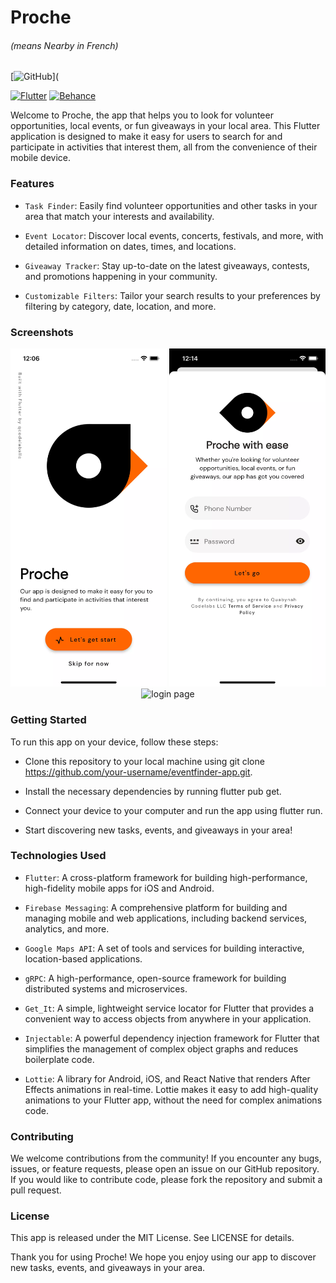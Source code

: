 # Proche

###### (means Nearby in French)

[![GitHub](https://img.shields.io/badge/GitHub-181717?style=for-the-badge&logo=github&logoColor=white)](

[![Flutter](https://img.shields.io/badge/Flutter-%2302569B.svg?style=for-the-badge&logo=Flutter&logoColor=white)](https://flutter.dev)
[![Behance](https://img.shields.io/badge/Behance-1769ff?style=for-the-badge&logo=behance&logoColor=white)](https://www.behance.net/gallery/137262233/Google-Nearme-Case-Study)

Welcome to Proche, the app that helps you to look for volunteer opportunities, local events, or fun giveaways in your
local area.
This Flutter application is designed to make it easy for users to search for and participate in activities that interest
them,
all from the convenience of their mobile device.

### Features

- `Task Finder`: Easily find volunteer opportunities and other tasks in your area that match your interests and
  availability.

- `Event Locator`: Discover local events, concerts, festivals, and more, with detailed information on dates, times, and
  locations.

- `Giveaway Tracker`: Stay up-to-date on the latest giveaways, contests, and promotions happening in your community.

- `Customizable Filters`: Tailor your search results to your preferences by filtering by category, date, location, and
  more.

### Screenshots

<div align="center">
<img src="docs/welcome_page.webp" alt="welcome page" width="250">
<img src="docs/login_page.webp" alt="login page" width="250">
<img src="docs/auth_failed.gif" alt="login page" width="250">
</div>

[//]: # (<img src="docs/welcome_page.web" alt="My Image" width="500" height="300">)

### Getting Started

To run this app on your device, follow these steps:

- Clone this repository to your local machine using git clone https://github.com/your-username/eventfinder-app.git.

- Install the necessary dependencies by running flutter pub get.

- Connect your device to your computer and run the app using flutter run.

- Start discovering new tasks, events, and giveaways in your area!

### Technologies Used

- `Flutter`: A cross-platform framework for building high-performance, high-fidelity mobile apps for iOS and Android.

- `Firebase Messaging`: A comprehensive platform for building and managing mobile and web applications, including
  backend
  services,
  analytics, and more.

- `Google Maps API`: A set of tools and services for building interactive, location-based applications.
- `gRPC`: A high-performance, open-source framework for building distributed systems and microservices.

- `Get_It`: A simple, lightweight service locator for Flutter that provides a convenient way to access objects from
  anywhere in your application.

- `Injectable`: A powerful dependency injection framework for Flutter that simplifies the management of complex object
  graphs and reduces boilerplate code.

- `Lottie`: A library for Android, iOS, and React Native that renders After Effects animations in real-time. Lottie
  makes it easy to add high-quality animations to your Flutter app, without the need for complex animations code.

### Contributing

We welcome contributions from the community! If you encounter any bugs, issues, or feature requests, please open an
issue on our GitHub repository. If you would like to contribute code, please fork the repository and submit a pull
request.

### License

This app is released under the MIT License. See LICENSE for details.

Thank you for using Proche! We hope you enjoy using our app to discover new tasks, events, and giveaways in your
area.

